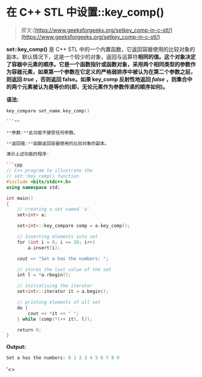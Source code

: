 # 在 C++ STL 中设置::key_comp()

> 原文:[https://www.geeksforgeeks.org/setkey_comp-in-c-stl/](https://www.geeksforgeeks.org/setkey_comp-in-c-stl/)

**set::key_comp()** 是 C++ STL 中的一个内置函数，它返回容器使用的比较对象的副本。默认情况下，这是一个较少的对象，返回与运算符**相同的值。这个对象决定了容器中元素的顺序。它是一个函数指针或函数对象，采用两个相同类型的参数作为容器元素，如果第一个参数在它定义的严格弱排序中被认为在第二个参数之前，则返回 *true* ，否则返回 false。如果 key_comp 反射性地返回 *false* ，则集合中的两个元素被认为是等价的(即，无论元素作为参数传递的顺序如何)。**

****语法:****

 ```cpp
key_compare set_name.key_comp() 

```** 

**参数:**此功能不接受任何参数。

**返回值:**函数返回容器使用的比较对象的副本。

演示上述功能的程序:

```cpp
// C++ program to illustrate the
// set::key_comp() function
#include <bits/stdc++.h>
using namespace std;

int main()
{
    // creating a set named 'a'
    set<int> a;

    set<int>::key_compare comp = a.key_comp();

    // Inserting elements into set
    for (int i = 0; i <= 10; i++)
        a.insert(i);

    cout << "Set a has the numbers: ";

    // stores the last value of the set
    int l = *a.rbegin();

    // initialising the iterator
    set<int>::iterator it = a.begin();

    // printing elements of all set
    do {
        cout << *it << " ";
    } while (comp(*(++ it), l));

    return 0;
}
```

**Output:**

```cpp
Set a has the numbers: 0 1 2 3 4 5 6 7 8 9

```

'<>